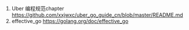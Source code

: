 01. Uber 编程规范chapter  https://github.com/xxjwxc/uber_go_guide_cn/blob/master/README.md
02. effective_go https://golang.org/doc/effective_go
